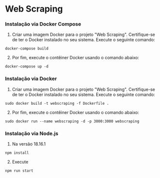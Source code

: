 # Web Scraping

### Instalação via Docker Compose


1. Criar uma imagem Docker para o projeto "Web Scraping". Certifique-se de ter o Docker instalado no seu sistema. Execute o seguinte comando:
```
docker-compose build
```

2. Por fim, execute o contêiner Docker usando o comando abaixo:
```
docker-compose up -d
```

### Instalação via Docker


1. Criar uma imagem Docker para o projeto "Web Scraping". Certifique-se de ter o Docker instalado no seu sistema. Execute o seguinte comando:
```
sudo docker build -t webscraping -f Dockerfile .
```

2. Por fim, execute o contêiner Docker usando o comando abaixo:
```
sudo docker run --name webscraping -d -p 3000:3000 webscraping
```

### Instalação via Node.js


1. Na versão 18.16.1
```
npm install
```

2. Execute
```
npm run start
```
